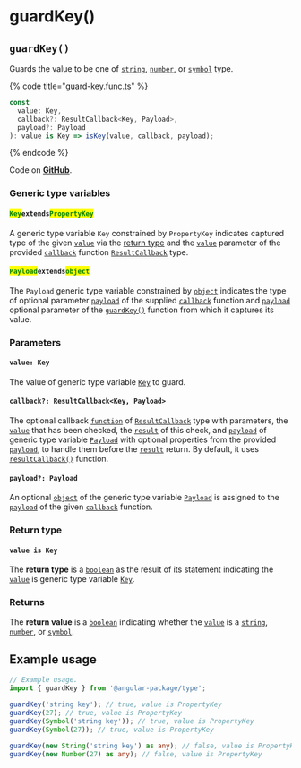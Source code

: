 # guardKey()

## `guardKey()`

Guards the value to be one of [`string`](https://developer.mozilla.org/en-US/docs/Web/JavaScript/Reference/Global\_Objects/String), [`number`](https://developer.mozilla.org/en-US/docs/Web/JavaScript/Reference/Global\_Objects/Number), or [`symbol`](https://developer.mozilla.org/en-US/docs/Web/JavaScript/Reference/Global\_Objects/Symbol) type.

{% code title="guard-key.func.ts" %}
```typescript
const
  value: Key,
  callback?: ResultCallback<Key, Payload>,
  payload?: Payload
): value is Key => isKey(value, callback, payload);
```
{% endcode %}

Code on [**GitHub**](https://github.com/angular-package/type/blob/5.0.x/src/guard/lib/guard-key.func.ts).

### Generic type variables

#### <mark style="color:green;">**`Key`**</mark>**`extends`**<mark style="color:green;">**`PropertyKey`**</mark>

A generic type variable `Key` constrained by `PropertyKey` indicates captured type of the given [`value`](page-4-1.md#value-key) via the [return type](page-4-1.md#return-type) and the [`value`](../types/resultcallback.md#value-value) parameter of the provided [`callback`](page-4-1.md#callback-resultcallback-less-than-key-payload-greater-than) function [`ResultCallback`](../types/resultcallback.md) type.

#### <mark style="color:green;">**`Payload`**</mark>**`extends`**<mark style="color:green;">**`object`**</mark>

The `Payload` generic type variable constrained by [`object`](https://www.typescriptlang.org/docs/handbook/basic-types.html#object) indicates the type of optional parameter [`payload`](../types/resultcallback.md#payload-payload) of the supplied [`callback`](page-4-1.md#callback-resultcallback-less-than-key-payload-greater-than) function and [`payload`](page-4-1.md#payload-payload) optional parameter of the [`guardKey()`](page-4-1.md#guardkey) function from which it captures its value.

### Parameters

#### `value: Key`

The value of generic type variable [`Key`](page-4-1.md#keyextendspropertykey) to guard.

#### `callback?: ResultCallback<Key, Payload>`

The optional callback [`function`](https://developer.mozilla.org/en-US/docs/Web/JavaScript/Guide/Functions) of [`ResultCallback`](../types/resultcallback.md) type with parameters, the [`value`](page-4-1.md#value-key) that has been checked, the [`result`](../types/resultcallback.md#result-boolean) of this check, and [`payload`](../types/resultcallback.md#payload-payload) of generic type variable [`Payload`](page-4-1.md#payloadextendsobject) with optional properties from the provided [`payload`](page-4-1.md#payload-payload), to handle them before the [`result`](../types/resultcallback.md#result-boolean) return. By default, it uses [`resultCallback()`](../helper/resultcallback.md) function.

#### `payload?: Payload`

An optional [`object`](https://developer.mozilla.org/en-US/docs/Web/JavaScript/Reference/Global\_Objects/Object) of the generic type variable [`Payload`](page-4-1.md#payloadextendsobject) is assigned to the [`payload`](../types/resultcallback.md#payload-payload) of the given [`callback`](page-4-1.md#callback-resultcallback-less-than-key-payload-greater-than) function.

### Return type

#### `value is Key`

The **return type** is a [`boolean`](https://www.typescriptlang.org/docs/handbook/basic-types.html#boolean) as the result of its statement indicating the [`value`](page-4-1.md#value-key) is generic type variable [`Key`](page-4-1.md#keyextendspropertykey).

### Returns

The **return value** is a [`boolean`](https://developer.mozilla.org/en-US/docs/Web/JavaScript/Reference/Global\_Objects/Boolean) indicating whether the [`value`](page-4-1.md#value-key) is a [`string`](https://developer.mozilla.org/en-US/docs/Web/JavaScript/Reference/Global\_Objects/String), [`number`](https://developer.mozilla.org/en-US/docs/Web/JavaScript/Reference/Global\_Objects/Number), or [`symbol`](https://developer.mozilla.org/en-US/docs/Web/JavaScript/Reference/Global\_Objects/Symbol).

## Example usage

```typescript
// Example usage.
import { guardKey } from '@angular-package/type';

guardKey('string key'); // true, value is PropertyKey
guardKey(27); // true, value is PropertyKey
guardKey(Symbol('string key')); // true, value is PropertyKey
guardKey(Symbol(27)); // true, value is PropertyKey

guardKey(new String('string key') as any); // false, value is PropertyKey
guardKey(new Number(27) as any); // false, value is PropertyKey
```
